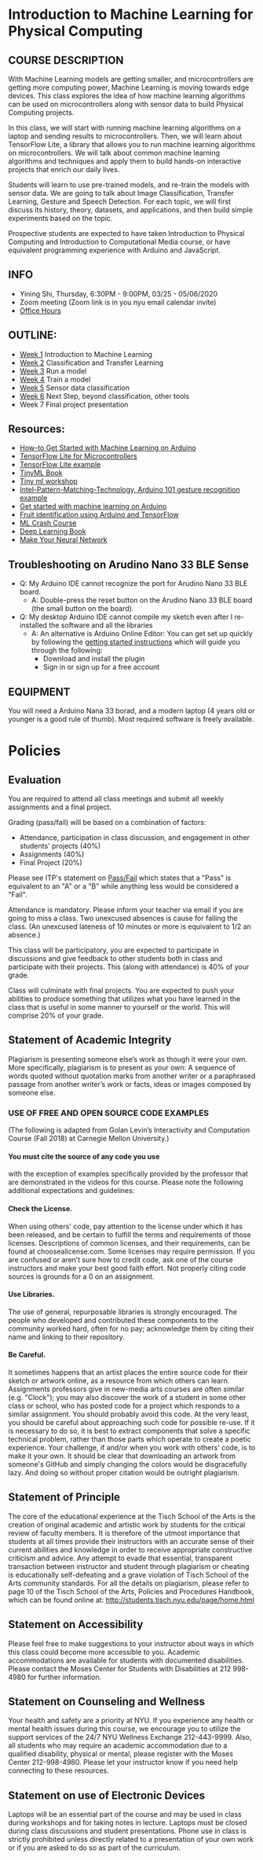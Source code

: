 # Introduction to Machine Learning for Physical Computing

## COURSE DESCRIPTION

With Machine Learning models are getting smaller, and microcontrollers are getting more computing power, Machine Learning is moving towards edge devices. This class explores the idea of how machine learning algorithms can be used on microcontrollers along with sensor data to build Physical Computing projects.

In this class, we will start with running machine learning algorithms on a laptop and sending results to microcontrollers. Then, we will learn about TensorFlow Lite, a library that allows you to run machine learning algorithms on microcontrollers. We will talk about common machine learning algorithms and techniques and apply them to build hands-on interactive projects that enrich our daily lives.

Students will learn to use pre-trained models, and re-train the models with sensor data. We are going to talk about Image Classification, Transfer Learning, Gesture and Speech Detection. For each topic, we will first discuss its history, theory, datasets, and applications, and then build simple experiments based on the topic.

Prospective students are expected to have taken Introduction to Physical Computing and Introduction to Computational Media course, or have equivalent programming experience with Arduino and JavaScript.

## INFO
- Yining Shi, Thursday, 6:30PM - 9:00PM, 03/25 - 05/06/2020
- Zoom meeting (Zoom link is in you nyu email calendar invite)
- [Office Hours](https://calendar.google.com/calendar/selfsched?sstoken=UUVtNWtYeW9BX3ZhfGRlZmF1bHR8NDIzN2VhZmY5OTQ4MTM2NTRmY2Q4ODQyY2Q3NDZmM2I)

## OUTLINE:
- [Week 1](/Intro) Introduction to Machine Learning
- [Week 2](/Classification) Classification and Transfer Learning
- [Week 3](/RunAModel) Run a model
- [Week 4](/TrainAModel) Train a model
- [Week 5](/SensorDataClassification) Sensor data classification
- [Week 6](/Next) Next Step, beyond classification, other tools
- Week 7 Final project presentation

## Resources:
- [How-to Get Started with Machine Learning on Arduino](https://medium.com/tensorflow/how-to-get-started-with-machine-learning-on-arduino-7daf95b4157)
- [TensorFlow Lite for Microcontrollers](https://www.tensorflow.org/lite/microcontrollers/overview)
- [TensorFlow Lite example](https://www.tensorflow.org/lite/examples)
- [TinyML Book](https://www.oreilly.com/library/view/tinyml/9781492052036/)
- [Tiny ml workshop](https://github.com/sandeepmistry/aimldevfest-workshop-2019)
- [Intel-Pattern-Matching-Technology, Arduino 101 gesture recognition example](https://github.com/intel/Intel-Pattern-Matching-Technology)
- [Get started with machine learning on Arduino](https://blog.arduino.cc/2019/10/15/get-started-with-machine-learning-on-arduino)
- [Fruit identification using Arduino and TensorFlow](https://blog.arduino.cc/2019/11/07/fruit-identification-using-arduino-and-tensorflow)
- [ML Crash Course](https://developers.google.com/machine-learning/crash-course)
- [Deep Learning Book](https://www.deeplearningbook.org/)
- [Make Your Neural Network](https://www.amazon.com/Make-Your-Own-Neural-Network-ebook/dp/B01EER4Z4G)

## Troubleshooting on Arudino Nano 33 BLE Sense
- Q: My Arduino IDE cannot recognize the port for Arudino Nano 33 BLE board. 
  - A: Double-press the reset button on the Arudino Nano 33 BLE board (the small button on the board).
- Q: My desktop Arduino IDE cannot compile my sketch even after I re-installed the software and all the libraries
  - A: An alternative is Arduino Online Editor:
    You can get set up quickly by following the [getting started instructions](https://create.arduino.cc/getting-started/plugin?page=1) which will guide you through the following:
    - Download and install the plugin
    - Sign in or sign up for a free account

## EQUIPMENT
You will need a Arduino Nana 33 borad, and a modern laptop (4 years old or younger is a good rule of thumb). Most required software is freely available.

# Policies

## Evaluation

You are required to attend all class meetings and submit all weekly assignments and a final project.

Grading (pass/fail) will be based on a combination of factors:

- Attendance, participation in class discussion, and engagement in other students' projects (40%)
- Assignments (40%)
- Final Project (20%)

Please see ITP's statement on [Pass/Fail](http://help.itp.nyu.edu/academic-policies/pass-fail) which states that a "Pass" is equivalent to an "A" or a "B" while anything less would be considered a "Fail".

Attendance is mandatory. Please inform your teacher via email if you are going to miss a class. Two unexcused absences is cause for failing the class. (An unexcused lateness of 10 minutes or more is equivalent to 1/2 an absence.)

This class will be participatory, you are expected to participate in discussions and give feedback to other students both in class and participate with their projects. This (along with attendance) is 40% of your grade.

Class will culminate with final projects. You are expected to push your abilities to produce something that utilizes what you have learned in the class that is useful in some manner to yourself or the world. This will comprise 20% of your grade.

## Statement of Academic Integrity

Plagiarism is presenting someone else’s work as though it were your own. More specifically, plagiarism is to present as your own: A sequence of words quoted without quotation marks from another writer or a paraphrased passage from another writer’s work or facts, ideas or images composed by someone else.

### USE OF FREE AND OPEN SOURCE CODE EXAMPLES
(The following is adapted from Golan Levin’s Interactivity and Computation Course (Fall 2018) at Carnegie Mellon University.)

#### You must cite the source of any code you use
with the exception of examples specifically provided by the professor that are demonstrated in the videos for this course. Please note the following additional expectations and guidelines:

#### Check the License.
When using others' code, pay attention to the license under which it has been released, and be certain to fulfill the terms and requirements of those licenses. Descriptions of common licenses, and their requirements, can be found at choosealicense.com. Some licenses may require permission. If you are confused or aren’t sure how to credit code, ask one of the course instructors and make your best good faith effort. Not properly citing code sources is grounds for a 0 on an assignment.

#### Use Libraries.
The use of general, repurposable libraries is strongly encouraged. The people who developed and contributed these components to the community worked hard, often for no pay; acknowledge them by citing their name and linking to their repository.

#### Be Careful.
It sometimes happens that an artist places the entire source code for their sketch or artwork online, as a resource from which others can learn. Assignments professors give in new-media arts courses are often similar (e.g. "Clock"); you may also discover the work of a student in some other class or school, who has posted code for a project which responds to a similar assignment. You should probably avoid this code. At the very least, you should be careful about approaching such code for possible re-use. If it is necessary to do so, it is best to extract components that solve a specific technical problem, rather than those parts which operate to create a poetic experience. Your challenge, if and/or when you work with others' code, is to make it your own. It should be clear that downloading an artwork from someone's GitHub and simply changing the colors would be disgracefully lazy. And doing so without proper citation would be outright plagiarism.

## Statement of Principle

The core of the educational experience at the Tisch School of the Arts is the creation of original academic and artistic work by students for the critical review of faculty members. It is therefore of the utmost importance that students at all times provide their instructors with an accurate sense of their current abilities and knowledge in order to receive appropriate constructive criticism and advice. Any attempt to evade that essential, transparent transaction between instructor and student through plagiarism or cheating is educationally self-defeating and a grave violation of Tisch School of the Arts community standards. For all the details on plagiarism, please refer to page 10 of the Tisch School of the Arts, Policies and Procedures Handbook, which can be found online at: http://students.tisch.nyu.edu/page/home.html

## Statement on Accessibility

Please feel free to make suggestions to your instructor about ways in which this class could become more accessible to you. Academic accommodations are available for students with documented disabilities. Please contact the Moses Center for Students with Disabilities at 212 998-4980 for further information.

## Statement on Counseling and Wellness

Your health and safety are a priority at NYU. If you experience any health or mental health issues during this course, we encourage you to utilize the support services of the 24/7 NYU Wellness Exchange 212-443-9999. Also, all students who may require an academic accommodation due to a qualified disability, physical or mental, please register with the Moses Center 212-998-4980. Please let your instructor know if you need help connecting to these resources.

## Statement on use of Electronic Devices

Laptops will be an essential part of the course and may be used in class during workshops and for taking notes in lecture. Laptops must be closed during class discussions and student presentations. Phone use in class is strictly prohibited unless directly related to a presentation of your own work or if you are asked to do so as part of the curriculum.

